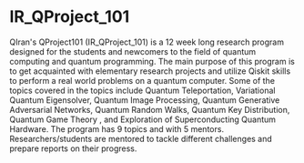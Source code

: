 # IR_QProject_101
QIran's QProject101 (IR_QProject_101) is a 12 week long research program designed for the students and newcomers to the field of quantum computing and quantum programming. The main purpose of this program is to get acquainted with elementary research projects and utilize Qiskit skills to perform a real world problems on a quantum computer. Some of the topics covered in the topics include Quantum Teleportation, Variational Quantum Eigensolver, Quantum Image Processing, Quantum Generative Adversarial Networks, Quantum Random Walks, Quantum Key Distribution, Quantum Game Theory , and Exploration of Superconducting Quantum Hardware. The program has 9 topics and with 5 mentors. Researchers/students are mentored to tackle different challenges and prepare reports on their progress.
